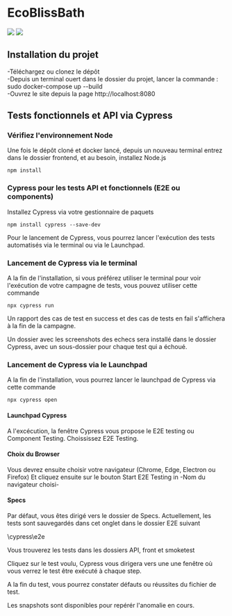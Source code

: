 # EcoBlissBath

<img src="https://img.shields.io/badge/Angular-v13.3.0-blue">
<img src="https://img.shields.io/badge/Cypress-v13.17.0-green">

## Installation du projet
-Téléchargez ou clonez le dépôt  
-Depuis un terminal ouert dans le dossier du projet, lancer la commande : sudo docker-compose up --build  
-Ouvrez le site depuis la page http://localhost:8080  


## Tests fonctionnels et API via Cypress

### Vérifiez l\'environnement Node

Une fois le dépôt cloné et docker lancé, depuis un nouveau terminal entrez dans le dossier frontend, et au besoin, installez Node.js

``` 
npm install 
```

### Cypress pour les tests API et fonctionnels (E2E ou components)


Installez Cypress via votre gestionnaire de paquets 

``` 
npm install cypress --save-dev
```

Pour le lancement de Cypress, vous pourrez lancer l'exécution des tests automatisés via le terminal ou via le Launchpad.

### Lancement de Cypress via le terminal

A la fin de l'installation, si vous préférez utiliser le terminal pour voir l'exécution de votre campagne de tests, vous pouvez utiliser cette commande 

``` 
npx cypress run
```

Un rapport des cas de test en success et des cas de tests en fail s'affichera à la fin de la campagne.

Un dossier avec les screenshots des echecs sera installé dans le dossier Cypress, avec un sous-dossier pour chaque test qui a échoué.


### Lancement de Cypress via le Launchpad 

A la fin de l'installation, vous pourrez lancer le launchpad de Cypress via cette commande

``` 
npx cypress open
```

#### Launchpad Cypress

A l'excécution, la fenêtre Cypress vous propose le E2E testing ou Component Testing. 
Choississez E2E Testing.

#### Choix du Browser

Vous devrez ensuite choisir votre navigateur (Chrome, Edge, Electron ou Firefox)
Et cliquez ensuite sur le bouton Start E2E Testing in -Nom du navigateur choisi-

#### Specs
Par défaut, vous êtes dirigé vers le dossier de Specs.
Actuellement, les tests sont sauvegardés dans cet onglet dans le dossier E2E suivant  

\cypress\e2e

Vous trouverez les tests dans les dossiers API, front et smoketest

Cliquez sur le test voulu, Cypress vous dirigera vers une une fenêtre où vous verrez le test être exécuté à chaque step.

A la fin du test, vous pourrez constater défauts ou réussites du fichier de test.

Les snapshots sont disponibles pour repérér l'anomalie en cours.